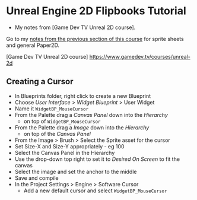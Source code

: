 # Unreal Engine 2D Flipbooks Tutorial

* My notes from [Game Dev TV Unreal 2D course].

Go to my [notes from the previous section of this course] for sprite sheets and general Paper2D.


[Game Dev TV Unreal 2D course] https://www.gamedev.tv/courses/unreal-2d

[notes from the previous section of this course]: https://github.com/sarah-j-smith/Unreal-Engine-2D-Tutorial/blob/main/Docs/HowTo.md

## Creating a Cursor

* In Blueprints folder, right click to create a new Blueprint
* Choose _User Interface_ > _Widget Blueprint_ > User Widget
* Name it `WidgetBP_MouseCursor`
* From the Palette drag a _Canvas Panel_ down into the _Hierarchy_ 
    - on top of `WidgetBP_MouseCursor`
* From the Palette drag a _Image_ down into the _Hierarchy_
    - on top of the _Canvas Panel_
* From the Image > Brush > Select the Sprite asset for the cursor
* Set Size-X and Size-Y appropriately - eg 100
* Select the Canvas Panel in the Hierarchy
* Use the drop-down top right to set it to _Desired On Screen_ to fit the canvas
* Select the image and set the anchor to the middle
* Save and compile
* In the Project Settings > Engine > Software Cursor
    - Add a new default cursor and select `WidgetBP_MouseCursor`